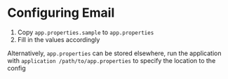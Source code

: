 # Configuring Email

1. Copy `app.properties.sample` to `app.properties`
2. Fill in the values accordingly

Alternatively, `app.properties` can be stored elsewhere, run the application with `application /path/to/app.properties` to specify the location to the config
